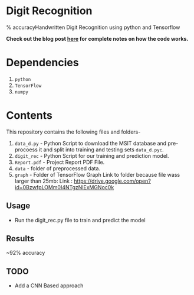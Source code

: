 # Digit Recognition
% accuracyHandwritten Digit Recognition using python and Tensorflow

**Check out the blog post [here](http://hanzratech.in/python/handwritten-digit-recognition-using-opencv-sklearn-and-python/) for complete notes on how the code works.**

# Dependencies
1. `python`
2. `TensorFlow`
3. `numpy`

# Contents
This repository contains the following files and folders-

1. `data_d.py` - Python Script to download the MSIT database and pre-procoess it and split into training and testing sets  `data_d.pyc`.
2. `digit_rec` - Python Script for our training and prediction model.
3. `Report.pdf` - Project Report PDF File.
4. `data` - folder of preprocessed data.
5. `graph` - Folder of TensorFlow Graph Link to folder because file wass larger than 25mb:
 Link : https://drive.google.com/open?id=0BzwfpLOMm0I4NTgzNlExMGNoc0k

## Usage 


* Run the digit_rec.py file to train and predict the model

## Results

~92% accuracy

## TODO
* Add a CNN Based approach

